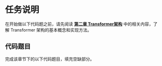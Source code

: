 # 任务说明

在开始做以下代码题之前，请先阅读 **[第二章 Transformer架构](https://github.com/datawhalechina/happy-llm/blob/main/docs/chapter2/%E7%AC%AC%E4%BA%8C%E7%AB%A0%20Transformer%E6%9E%B6%E6%9E%84.md)** 中的相关内容，了解 Transformer 架构的基本概念和实现方法。

## 代码题目

完成该章节下的以下代码题目，填充空缺部分。